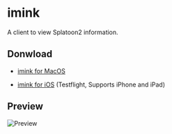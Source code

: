 # imink

A client to view Splatoon2 information.

## Donwload

* [imink for MacOS](https://github.com/JoneWang/imink/releases)

* [imink for iOS](https://testflight.apple.com/join/yMqfrizI) (Testflight, Supports iPhone and iPad)

## Preview

![Preview](./Preview.png)


